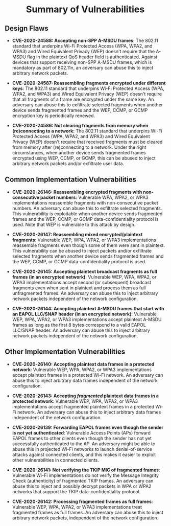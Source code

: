 # <div align="center">Summary of Vulnerabilities</div>

## Design Flaws

- **CVE-2020-24588: Accepting non-SPP A-MSDU frames**: The 802.11 standard that underpins Wi-Fi Protected Access (WPA, WPA2, and WPA3) and Wired Equivalent Privacy (WEP) doesn't require that the A-MSDU flag in the plaintext QoS header field is authenticated. Against devices that support receiving non-SPP A-MSDU frames, which is mandatory as part of 802.11n, an adversary can abuse this to inject arbitrary network packets.

- **CVE-2020-24587: Reassembling fragments encrypted under different keys**: The 802.11 standard that underpins Wi-Fi Protected Access (WPA, WPA2, and WPA3) and Wired Equivalent Privacy (WEP) doesn't require that all fragments of a frame are encrypted under the same key. An adversary can abuse this to exfiltrate selected fragments when another device sends fragmented frames and the WEP, CCMP, or GCMP encryption key is periodically renewed.

- **CVE-2020-24586: Not clearing fragments from memory when (re)connecting to a network:** The 802.11 standard that underpins Wi-Fi Protected Access (WPA, WPA2, and WPA3) and Wired Equivalent Privacy (WEP) doesn't require that received fragments must be cleared from memory after (re)connecting to a network. Under the right circumstances, when another device sends fragmented frames encrypted using WEP, CCMP, or GCMP, this can be abused to inject arbitrary network packets and/or exfiltrate user data.

## Common Implementation Vulnerabilities

- **CVE-2020-26146: Reassembling encrypted fragments with non-consecutive packet numbers**: Vulnerable WPA, WPA2, or WPA3 implementations reassemble fragments with non-consecutive packet numbers. An adversary can abuse this to exfiltrate selected fragments. This vulnerability is exploitable when another device sends fragmented frames and the WEP, CCMP, or GCMP data-confidentiality protocol is used. Note that WEP is vulnerable to this attack by design.

- **CVE-2020-26147: Reassembling mixed encrypted/plaintext fragments**: Vulnerable WEP, WPA, WPA2, or WPA3 implementations reassemble fragments even though some of them were sent in plaintext. This vulnerability can be abused to inject packets and/or exfiltrate selected fragments when another device sends fragmented frames and the WEP, CCMP, or GCMP data-confidentiality protocol is used.

- **CVE-2020-26145: Accepting plaintext broadcast fragments as full frames (in an encrypted network)**: Vulnerable WEP, WPA, WPA2, or WPA3 implementations accept second (or subsequent) broadcast fragments even when sent in plaintext and process them as full unfragmented frames. An adversary can abuse this to inject arbitrary network packets independent of the network configuration.

- **CVE-2020-26144: Accepting plaintext A-MSDU frames that start with an EAPOL LLC/SNAP header (in an encrypted network)**: Vulnerable WEP, WPA, WPA2, or WPA3 implementations accept plaintext A-MSDU frames as long as the first 8 bytes correspond to a valid EAPOL LLC/SNAP header. An adversary can abuse this to inject arbitrary network packets independent of the network configuration.

## Other Implementation Vulnerabilities

- **CVE-2020-26140: Accepting plaintext data frames in a protected network**: Vulnerable WEP, WPA, WPA2, or WPA3 implementations accept plaintext frames in a protected Wi-Fi network. An adversary can abuse this to inject arbitrary data frames independent of the network configuration.

- **CVE-2020-26143: Accepting _fragmented_ plaintext data frames in a protected network**: Vulnerable WEP, WPA, WPA2, or WPA3 implementations accept fragmented plaintext frames in a protected Wi-Fi network. An adversary can abuse this to inject arbitrary data frames independent of the network configuration.

- **CVE-2020-26139: Forwarding EAPOL frames even though the sender is not yet authenticated**: Vulnerable Access Points (APs) forward EAPOL frames to other clients even though the sender has not yet successfully authenticated to the AP. An adversary might be able to abuse this in projected Wi-Fi networks to launch denial-of-service attacks against connected clients, and this makes it easier to exploit other vulnerabilities in connected clients.

- **CVE-2020-26141: Not verifying the TKIP MIC of fragmented frames**: Vulnerable Wi-Fi implementations do not verify the Message Integrity Check (authenticity) of fragmented TKIP frames. An adversary can abuse this to inject and possibly decrypt packets in WPA or WPA2 networks that support the TKIP data-confidentiality protocol.

- **CVE-2020-26142: Processing fragmented frames as full frames**: Vulnerable WEP, WPA, WPA2, or WPA3 implementations treat fragmented frames as full frames. An adversary can abuse this to inject arbitrary network packets, independent of the network configuration.

